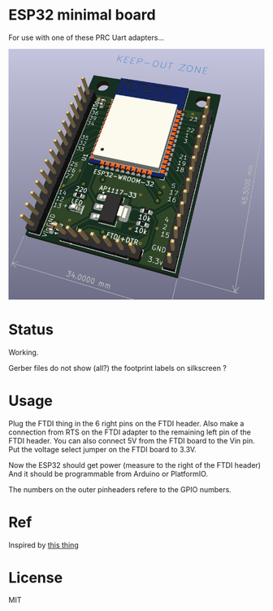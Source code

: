 # ESP32 minimal board

For use with one of these PRC Uart adapters...

![preview](images/Preview3D.png)

# Status

Working.

Gerber files do not show (all?) the footprint labels on silkscreen ?

# Usage

Plug the FTDI thing in the 6 right pins on the FTDI header.
Also make a connection from RTS on the FTDI adapter to the remaining left pin of the FTDI header. You can also connect 5V from the FTDI board to the Vin pin. Put the voltage select jumper on the FTDI board to 3.3V.

Now the ESP32 should get power (measure to the right of the FTDI header)
And it should be programmable from Arduino or PlatformIO.

The numbers on the outer pinheaders refere to the GPIO numbers.

# Ref

Inspired by  [this thing](https://electronoobs.com/eng_arduino_tut172.php)

# License

MIT
